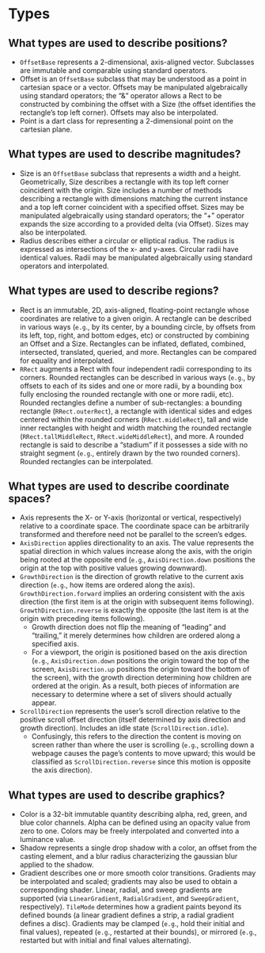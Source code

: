 # Types


## What types are used to describe positions?

* `OffsetBase` represents a 2-dimensional, axis-aligned vector. Subclasses are immutable and comparable using standard operators.
* Offset is an `OffsetBase` subclass that may be understood as a point in cartesian space or a vector. Offsets may be manipulated algebraically using standard operators; the “&” operator allows a Rect to be constructed by combining the offset with a Size \(the offset identifies the rectangle’s top left corner\). Offsets may also be interpolated.
* Point is a dart class for representing a 2-dimensional point on the cartesian plane.

## What types are used to describe magnitudes?

* Size is an `OffsetBase` subclass that represents a width and a height. Geometrically, Size describes a rectangle with its top left corner coincident with the origin. Size includes a number of methods describing a rectangle with dimensions matching the current instance and a top left corner coincident with a specified offset. Sizes may be manipulated algebraically using standard operators; the “+” operator expands the size according to a provided delta \(via Offset\). Sizes may also be interpolated.
* Radius describes either a circular or elliptical radius. The radius is expressed as intersections of the x- and y-axes. Circular radii have identical values. Radii may be manipulated algebraically using standard operators and interpolated.

## What types are used to describe regions?

* Rect is an immutable, 2D, axis-aligned, floating-point rectangle whose coordinates are relative to a given origin. A rectangle can be described in various ways \(`e.g`., by its center, by a bounding circle, by offsets from its left, top, right, and bottom edges, etc\) or constructed by combining an Offset and a Size. Rectangles can be inflated, deflated, combined, intersected, translated, queried, and more. Rectangles can be compared for equality and interpolated.
* `RRect` augments a Rect with four independent radii corresponding to its corners. Rounded rectangles can be described in various ways \(`e.g`., by offsets to each of its sides and one or more radii, by a bounding box fully enclosing the rounded rectangle with one or more radii, etc\). Rounded rectangles define a number of sub-rectangles: a bounding rectangle \(`RRect.outerRect`\), a rectangle with identical sides and edges centered within the rounded corners \(`RRect.middleRect`\), tall and wide inner rectangles with height and width matching the rounded rectangle \(`RRect.tallMiddleRect`, `RRect.wideMiddleRect`\), and more. A rounded rectangle is said to describe a “stadium” if it possesses a side with no straight segment \(`e.g`., entirely drawn by the two rounded corners\). Rounded rectangles can be interpolated.

## What types are used to describe coordinate spaces?

* Axis represents the X- or Y-axis \(horizontal or vertical, respectively\) relative to a coordinate space. The coordinate space can be arbitrarily transformed and therefore need not be parallel to the screen’s edges.
* `AxisDirection` applies directionality to an axis. The value represents the spatial direction in which values increase along the axis, with the origin being rooted at the opposite end \(`e.g`., `AxisDirection.down` positions the origin at the top with positive values growing downward\).
* `GrowthDirection` is the direction of growth relative to the current axis direction \(`e.g`., how items are ordered along the axis\). `GrowthDirection.forward` implies an ordering consistent with the axis direction \(the first item is at the origin with subsequent items following\). `GrowthDirection.reverse` is exactly the opposite \(the last item is at the origin with preceding items following\).
  * Growth direction does not flip the meaning of “leading” and “trailing,” it merely determines how children are ordered along a specified axis.
  * For a viewport, the origin is positioned based on the axis direction \(`e.g`., `AxisDirection.down` positions the origin toward the top of the screen, `AxisDirection.up` positions the origin toward the bottom of the screen\), with the growth direction determining how children are ordered at the origin. As a result, both pieces of information are necessary to determine where a set of slivers should actually appear.
* `ScrollDirection` represents the user’s scroll direction relative to the positive scroll offset direction \(itself determined by axis direction and growth direction\). Includes an idle state \(`ScrollDirection.idle`\).
  * Confusingly, this refers to the direction the content is moving on screen rather than where the user is scrolling \(`e.g`., scrolling down a webpage causes the page’s contents to move upward; this would be classified as `ScrollDirection.reverse` since this motion is opposite the axis direction\).

## What types are used to describe graphics?

* Color is a 32-bit immutable quantity describing alpha, red, green, and blue color channels. Alpha can be defined using an opacity value from zero to one. Colors may be freely interpolated and converted into a luminance value.
* Shadow represents a single drop shadow with a color, an offset from the casting element, and a blur radius characterizing the gaussian blur applied to the shadow.
* Gradient describes one or more smooth color transitions. Gradients may be interpolated and scaled; gradients may also be used to obtain a corresponding shader. Linear, radial, and sweep gradients are supported \(via `LinearGradient`, `RadialGradient`, and `SweepGradient`, respectively\). `TileMode` determines how a gradient paints beyond its defined bounds \(a linear gradient defines a strip, a radial gradient defines a disc\). Gradients may be clamped \(`e.g`., hold their initial and final values\), repeated \(`e.g`., restarted at their bounds\), or mirrored \(`e.g`., restarted but with initial and final values alternating\).

